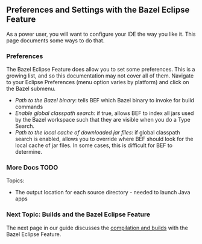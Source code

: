 ## Preferences and Settings with the Bazel Eclipse Feature

As a power user, you will want to configure your IDE the way you like it.
This page documents some ways to do that.

### Preferences

The Bazel Eclipse Feature does allow you to set some preferences.
This is a growing list, and so this documentation may not cover all of them.
Navigate to your Eclipse Preferences (menu option varies by platform) and click on the Bazel submenu.

- *Path to the Bazel binary*: tells BEF which Bazel binary to invoke for build commands
- *Enable global classpath search*: if true, allows BEF to index all jars used by the Bazel workspace such that they are visible when you do a Type Search.
- *Path to the local cache of downloaded jar files*: if global classpath search is enabled, allows you to override where BEF should look for the local cache of jar files. In some cases, this is difficult for BEF to determine.

### More Docs TODO

Topics:

- The output location for each source directory - needed to launch Java apps


### Next Topic: Builds and the Bazel Eclipse Feature

The next page in our guide discusses the [compilation and builds](using_the_feature_builds.md) with the Bazel Eclipse Feature.
